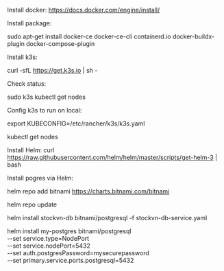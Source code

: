 Install docker: https://docs.docker.com/engine/install/

Install package:

sudo apt-get install docker-ce docker-ce-cli containerd.io docker-buildx-plugin docker-compose-plugin

Install k3s:

curl -sfL https://get.k3s.io | sh -

Check status:

sudo k3s kubectl get nodes

Config k3s to run on local:

export KUBECONFIG=/etc/rancher/k3s/k3s.yaml

kubectl get nodes

Install Helm:
curl https://raw.githubusercontent.com/helm/helm/master/scripts/get-helm-3 | bash

Install pogres via Helm:

helm repo add bitnami https://charts.bitnami.com/bitnami

helm repo update

helm install stockvn-db bitnami/postgresql -f stockvn-db-service.yaml

helm install my-postgres bitnami/postgresql \
  --set service.type=NodePort \
  --set service.nodePort=5432 \
  --set auth.postgresPassword=mysecurepassword \
  --set primary.service.ports.postgresql=5432


